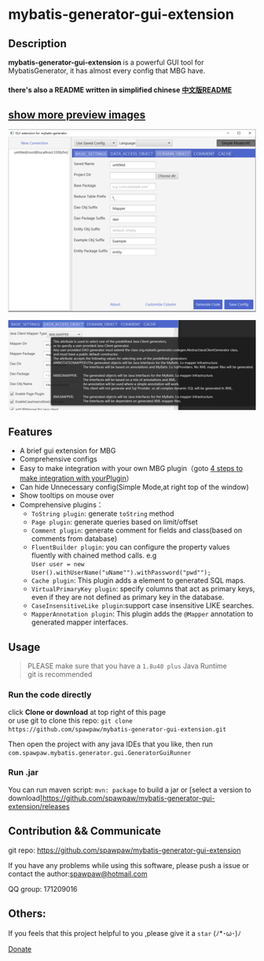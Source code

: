 # mybatis-generator-gui-extension

## Description
**mybatis-generator-gui-extension** is a powerful GUI tool for MybatisGenerator, it has almost every config that MBG have.

#### there's also a README written in simplified chinese [中文版README](./README-zh_CN.md)

## [show more preview images](./wiki/PREVIEW-en.md)


![Preview Img](./wiki/images/main_window-en.png)

![示例图片](./wiki/images/tooltip_example-en.png)

## Features
- A brief gui extension for MBG
- Comprehensive configs
- Easy to make integration with your own MBG plugin（goto [4 steps to make integration with yourPlugin](./wiki/IntegrationOfYourPlugin-en.md)）
- Can hide Unnecessary config(Simple Mode,at right top of the window)
- Show tooltips on mouse over
- Comprehensive plugins：
    - `ToString plugin`: generate `toString` method
    - `Page plugin`: generate queries based on limit/offset
    - `Comment plugin`: generate comment for fields and class(based on comments from database)
    - `FluentBuilder plugin`: you can configure the property values fluently with chained method calls. e.g    
            ```
            User user = new User().withUserName("uName"").withPassword("pwd"");
            ```  
    - `Cache plugin`: This plugin adds a <cache> element to generated SQL maps.
    - `VirtualPrimaryKey plugin`: specify columns that act as primary keys, even if they are not defined as primary key in the database.
    - `CaseInsensitiveLike plugin`:support case insensitive LIKE searches. 
    - `MapperAnnotation plugin`: This plugin adds the `@Mapper` annotation to generated mapper interfaces.
    
## Usage

> PLEASE make sure that you have a `1.8u40 plus` Java Runtime  
> git is recommended

### Run the code directly 

click **Clone or download** at top right of this page  
or use git to clone this repo: `git clone https://github.com/spawpaw/mybatis-generator-gui-extension.git`

Then open the project with any java IDEs that you like, then run `com.spawpaw.mybatis.generator.gui.GeneratorGuiRunner`


### Run .jar
You can run maven script: `mvn: package` to build a jar
or [select a version to download]<https://github.com/spawpaw/mybatis-generator-gui-extension/releases>  


## Contribution && Communicate
git repo: https://github.com/spawpaw/mybatis-generator-gui-extension  

If you have any problems while using this software, please push a issue or contact the author:<spawpaw@hotmail.com>

QQ group: 171209016

## Others:
If you feels that this project helpful to you ,please give it a `star`  (ﾉ*･ω･)ﾉ

[Donate](./wiki/donate.md)